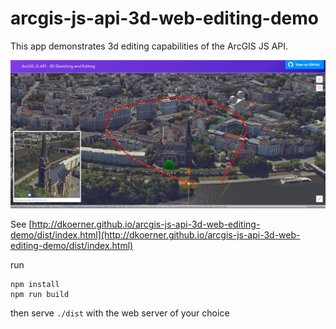 # arcgis-js-api-3d-web-editing-demo
This app demonstrates 3d editing capabilities of the ArcGIS JS API.

![alt text](https://raw.githubusercontent.com/dkoerner/arcgis-js-api-3d-web-editing-demo/master/dist/arcgis-js-api-editing-demo-app-thumbnail.jpg)

See [http://dkoerner.github.io/arcgis-js-api-3d-web-editing-demo/dist/index.html](http://dkoerner.github.io/arcgis-js-api-3d-web-editing-demo/dist/index.html)

run
```
npm install
npm run build
```

then serve `./dist` with the web server of your choice
